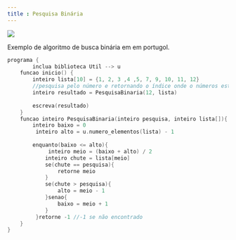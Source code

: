 ```yaml
---
title : Pesquisa Binária
---
```


![](https://c.tenor.com/Jl0YrqxnHmAAAAAd/binary-search-sequence-search.gif)

Exemplo de algoritmo de busca binária em em portugol.

```c
programa {
    	inclua biblioteca Util --> u
	funcao inicio() {
		inteiro lista[10] = {1, 2, 3 ,4 ,5, 7, 9, 10, 11, 12}
		//pesquisa pelo número e retornando o índice onde o números está
		inteiro resultado = PesquisaBinaria(12, lista)
		
		escreva(resultado)
	}
	funcao inteiro PesquisaBinaria(inteiro pesquisa, inteiro lista[]){
		inteiro baixo = 0
	     inteiro alto = u.numero_elementos(lista) - 1
	     
		enquanto(baixo <= alto){
		     inteiro meio = (baixo + alto) / 2
			inteiro chute = lista[meio]
	     	se(chute == pesquisa){
	     		retorne meio
	     	}
	     	se(chute > pesquisa){
	     		alto = meio - 1
	     	}senao{
	     		baixo = meio + 1
	     	}
	     }retorne -1 //-1 se não encontrado
	}
}
```
